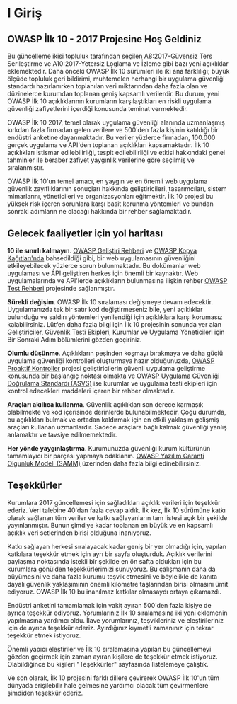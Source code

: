 # I Giriş

## OWASP İlk 10 - 2017 Projesine Hoş Geldiniz

Bu güncelleme ikisi topluluk tarafından seçilen A8:2017-Güvensiz Ters Serileştirme ve A10:2017-Yetersiz Loglama ve İzleme gibi bazı yeni açıklıklar eklemektedir. Daha önceki OWASP İlk 10 sürümleri ile iki ana farklılığı; büyük ölçüde topluluk geri bildirimi, muhtemelen herhangi bir uygulama güvenliği standardı hazırlanırken toplanılan veri miktarından daha fazla olan ve düzinelerce kurumdan toplanan geniş kapsamlı verilerdir. Bu durum, yeni OWASP İlk 10 açıklıklarının kurumların karşılaştıkları en riskli uygulama güvenliği zafiyetlerini içerdiği konusunda teminat vermektedir.

OWASP İlk 10 2017, temel olarak uygulama güvenliği alanında uzmanlaşmış kırkdan fazla firmadan gelen verilere ve 500'den fazla kişinin katıldığı bir endüstri anketine dayanmaktadır. Bu veriler yüzlerce firmadan, 100.000 gerçek uygulama ve API'den toplanan açıklıkları kapsamaktadır. İlk 10 açıklıkları istismar edilebilirliği, tespit edilebilirliği ve etkisi hakkındaki genel tahminler ile beraber zafiyet yaygınlık verilerine göre seçilmiş ve sıralanmıştır.

OWASP İlk 10'un temel amacı, en yaygın ve en önemli web uygulama güvenlik zayıflıklarının sonuçları hakkında geliştiricileri, tasarımcıları, sistem mimarlarını, yöneticileri ve organizasyonları eğitmektir. İlk 10 projesi bu yüksek risk içeren sorunlara karşı basit korunma yöntemleri ve bundan sonraki adımların ne olacağı hakkında bir rehber sağlamaktadır.

## Gelecek faaliyetler için yol haritası

**10 ile sınırlı kalmayın**. [OWASP Geliştiri Rehberi](https://www.owasp.org/index.php/OWASP_Guide_Project) ve [OWASP Kopya Kağıtları'nda](https://www.owasp.org/index.php/Category:Cheatsheets) bahsedildiği gibi, bir web uygulamasının güvenliğini etkileyebilecek yüzlerce sorun bulunmaktadır. Bu dokümanlar web uygulaması ve API geliştiren herkes için önemli bir kaynaktır. Web uygulamalarında ve API'lerde açıklıkların bulunmasına ilişkin rehber [OWASP Test Rehberi](https://www.owasp.org/index.php/OWASP_Testing_Project) projesinde sağlanmıştır.

**Sürekli değişim**. OWASP İlk 10 sıralaması değişmeye devam edecektir. Uygulamanızda tek bir satır kod değiştirmeseniz bile, yeni açıklıklar bulunduğu ve saldırı yöntemleri yenilendiği için açıklıklara karşı korumasız kalabilirsiniz. Lütfen daha fazla bilgi için İlk 10 projesinin sonunda yer alan Geliştiriciler, Güvenlik Testi Ekipleri, Kurumlar ve Uygulama Yöneticileri için Bir Sonraki Adım bölümlerini gözden geçiriniz.

**Olumlu düşünme**. Açıklıkların peşinden koşmayı bırakmaya ve daha güçlü uygulama güvenliği kontrolleri oluşturmaya hazır olduğunuzda, [OWASP Proaktif Kontroller](https://www.owasp.org/index.php/OWASP_Proactive_Controls) projesi geliştiricilerin güvenli uygulama geliştirme konusunda bir başlangıç noktası olmakta ve [OWASP Uygulama Güvenliği Doğrulama Standardı (ASVS)](https://www.owasp.org/index.php/ASVS) ise kurumlar ve uygulama testi ekipleri için kontrol edecekleri maddeleri içeren bir rehber olmaktadır.

**Araçları akıllıca kullanma**. Güvenlik açıklıkları son derece karmaşık olabilmekte ve kod içerisinde derinlerde bulunabilmektedir. Çoğu durumda, bu açıklıkları bulmak ve ortadan kaldırmak için en etkili yaklaşım gelişmiş araçları kullanan uzmanlardır. Sadece araçlara bağlı kalmak güvenliği yanlış anlamaktır ve tavsiye edilmemektedir.

**Her yönde yaygınlaştırma**. Kurumunuzda güvenliği kurum kültürünün tamamlayıcı bir parçası yapmaya odaklanın. [OWASP Yazılım Garanti Olgunluk Modeli (SAMM)](https://www.owasp.org/index.php/OWASP_SAMM_Project) üzerinden daha fazla bilgi edinebilirsiniz.

## Teşekkürler

Kurumlara 2017 güncellemesi için sağladıkları açıklık verileri için teşekkür ederiz. Veri talebine 40'dan fazla cevap aldık. İlk kez, İlk 10 sürümüne katkı olarak sağlanan tüm veriler ve katkı sağlayanların tam listesi açık bir şekilde yayınlanmıştır. Bunun şimdiye kadar toplanan en büyük ve en kapsamlı açıklık veri setlerinden birisi olduğuna inanıyoruz.

Katkı sağlayan herkesi sıralayacak kadar geniş bir yer olmadığı için, yapılan katkılara teşekkür etmek için ayrı bir sayfa oluşturduk. Açıklık verilerini paylaşma noktasında istekli bir şekilde en ön safta oldukları için bu kurumlara gönülden teşekkürlerimizi sunuyoruz. Bu çalışmanın daha da büyümesini ve daha fazla kurumu teşvik etmesini ve böylelikle de kanıta dayalı güvenlik yaklaşımının önemli kilometre taşlarından birisi olmasını ümit ediyoruz. OWASP İlk 10 bu inanılmaz katkılar olmasaydı ortaya çıkamazdı.

Endüstri anketini tamamlamak için vakit ayıran 500'den fazla kişiye de ayrıca teşekkür ediyoruz. Yorumlarınız İlk 10 sıralamasına iki yeni eklemenin yapılmasına yardımcı oldu. İlave yorumlarınız, teşvikleriniz ve eleştirileriniz için de ayrıca teşekkür ederiz. Ayırdığınız kıymetli zamanınız için tekrar teşekkür etmek istiyoruz.

Önemli yapıcı eleştiriler ve İlk 10 sıralamasına yapılan bu güncellemeyi gözden geçirmek için zaman ayıran kişilere de teşekkür etmek istiyoruz. Olabildiğince bu kişileri "Teşekkürler" sayfasında listelemeye çalıştık.

Ve son olarak, İlk 10 projesini farklı dillere çevirerek OWASP İlk 10'un tüm dünyada erişilebilir hale gelmesine yardımcı olacak tüm çevirmenlere şimdiden teşekkür ederiz.
